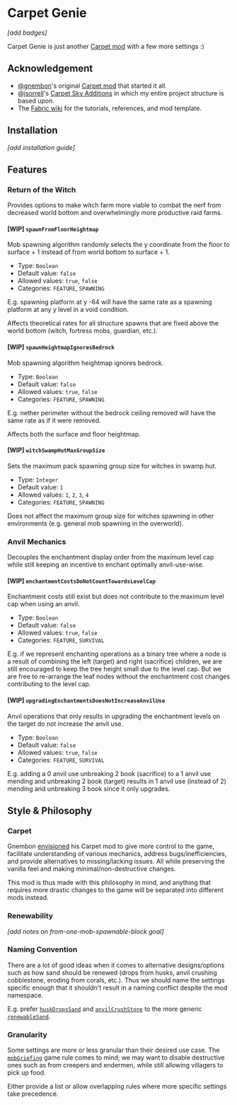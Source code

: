 # Carpet Genie

*[add badges]*

Carpet Genie is just another [Carpet mod](https://github.com/gnembon/fabric-carpet) with a few more settings :)

## Acknowledgement

- [@gnembon](https://github.com/gnembon)'s original [Carpet mod](https://github.com/gnembon/fabric-carpet) that started it all.
- [@jsorrell](https://github.com/jsorrell)'s [Carpet Sky Additions](https://github.com/jsorrell/CarpetSkyAdditions) in which my entire project structure is based upon.
- The [Fabric wiki](https://fabricmc.net/wiki/start) for the tutorials, references, and mod template.

## Installation

*[add installation guide]*

## Features

### Return of the Witch

Provides options to make witch farm more viable to combat the nerf from decreased world bottom and overwhelmingly more productive raid farms.

#### [WIP] `spawnFromFloorHeightmap`

Mob spawning algorithm randomly selects the y coordinate from the floor to surface + 1 instead of from world bottom to surface + 1.

- Type: `Boolean`
- Default value: `false`
- Allowed values: `true`, `false`
- Categories: `FEATURE`, `SPAWNING`

E.g. spawning platform at y -64 will have the same rate as a spawning platform at any y level in a void condition.

Affects theoretical rates for all structure spawns that are fixed above the world bottom (witch, fortress mobs, guardian, etc.).

#### [WIP] `spawnHeightmapIgnoresBedrock`

Mob spawning algorithm heightmap ignores bedrock.

- Type: `Boolean`
- Default value: `false`
- Allowed values: `true`, `false`
- Categories: `FEATURE`, `SPAWNING`

E.g. nether perimeter without the bedrock ceiling removed will have the same rate as if it were removed.

Affects both the surface and floor heightmap.

#### [WIP] `witchSwampHutMaxGroupSize`

Sets the maximum pack spawning group size for witches in swamp hut.

- Type: `Integer`
- Default value: `1`
- Allowed values: `1`, `2`, `3`, `4`
- Categories: `FEATURE`, `SPAWNING`

Does not affect the maximum group size for witches spawning in other environments (e.g. general mob spawning in the overworld).

### Anvil Mechanics

Decouples the enchantment display order from the maximum level cap while still keeping an incentive to enchant optimally anvil-use-wise.

#### [WIP] `enchantmentCostsDoNotCountTowardsLevelCap`

Enchantment costs still exist but does not contribute to the maximum level cap when using an anvil.

- Type: `Boolean`
- Default value: `false`
- Allowed values: `true`, `false`
- Categories: `FEATURE`, `SURVIVAL`

E.g. if we represent enchanting operations as a binary tree where a node is a result of combining the left (target) and right (sacrifice) children, we are still encouraged to keep the tree height small due to the level cap. But we are free to re-arrange the leaf nodes without the enchantment cost changes contributing to the level cap.

#### [WIP] `upgradingEnchantmentsDoesNotIncreaseAnvilUse`

Anvil operations that only results in upgrading the enchantment levels on the target do not increase the anvil use.

- Type: `Boolean`
- Default value: `false`
- Allowed values: `true`, `false`
- Categories: `FEATURE`, `SURVIVAL`

E.g. adding a 0 anvil use unbreaking 2 book (sacrifice) to a 1 anvil use mending and unbreaking 2 book (target) results in 1 anvil use (instead of 2) mending and unbreaking 3 book since it only upgrades.

## Style & Philosophy

### Carpet

Gnembon [envisioned](https://www.youtube.com/watch?v=Lt-ooRGpLz4) his Carpet mod to
give more control to the game,
facilitate understanding of various mechanics,
address bugs/inefficiencies,
and provide alternatives to missing/lacking issues.
All while preserving the vanilla feel and making minimal/non-destructive changes.

This mod is thus made with this philosophy in mind,
and anything that requires more drastic changes to the game will be separated into different mods instead.

### Renewability

*[add notes on from-one-mob-spawnable-block goal]*

### Naming Convention

There are a lot of good ideas when it comes to alternative designs/options
such as how sand should be renewed (drops from husks, anvil crushing cobblestone, eroding from corals, etc.).
Thus we should name the settings specific enough that it shouldn't result in a naming conflict despite the mod namespace.

E.g. prefer [`huskDropsSand`](https://github.com/MultiCoreNetwork/carpet-redcraft-addons?tab=readme-ov-file#huskDropsSand) and [`anvilCrushStone`](https://gitlab.com/Ma_124/mc-anvil-crush/#anvilcrushstone) to the more generic [`renewableSand`](https://github.com/gnembon/carpet-extra?tab=readme-ov-file#renewablesand).

### Granularity

Some settings are more or less granular than their desired use case. The [`mobGriefing`](https://minecraft.wiki/w/Mobgriefing) game rule comes to mind; we may want to disable destructive ones such as from creepers and endermen, while still allowing villagers to pick up food.

Either provide a list or allow overlapping rules where more specific settings take precedence.
